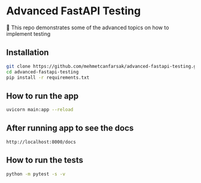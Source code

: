 # Advanced FastAPI Testing
📝 This repo demonstrates some of the advanced topics on how to implement testing


## Installation

```bash
git clone https://github.com/mehmetcanfarsak/advanced-fastapi-testing.git
cd advanced-fastapi-testing
pip install -r requirements.txt
```

## How to run the app

```bash
uvicorn main:app --reload
```
## After running app to see the docs

```
http://localhost:8000/docs
```
## How to run the tests

```bash
python -m pytest -s -v
```